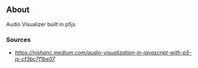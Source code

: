 ## About
Audio Visualizer built in p5js    
### Sources
* _https://nishanc.medium.com/audio-visualization-in-javascript-with-p5-js-cf3bc7f1be07_